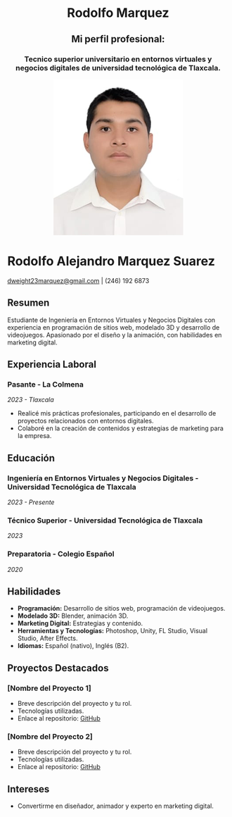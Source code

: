 <h1 align="center">Rodolfo Marquez</h1>
<h2 align="center">Mi perfil profesional:</h2>
<h3 align="center">Tecnico superior universitario en entornos virtuales y negocios digitales de universidad tecnológica de Tlaxcala.</h3>

<p align="center"> <img src="https://github.com/Rodolfo2308/Rodolfo2308/blob/main/WhatsApp%20Image%202024-10-28%20at%208.14.41%20AM.jpeg" /> </p>

# Rodolfo Alejandro Marquez Suarez  
 [dweight23marquez@gmail.com](mailto:dweight23marquez@gmail.com) | (246) 192 6873

## Resumen
Estudiante de Ingeniería en Entornos Virtuales y Negocios Digitales con experiencia en programación de sitios web, modelado 3D y desarrollo de videojuegos. Apasionado por el diseño y la animación, con habilidades en marketing digital.

## Experiencia Laboral

### Pasante - La Colmena
*2023 - Tlaxcala*
- Realicé mis prácticas profesionales, participando en el desarrollo de proyectos relacionados con entornos digitales.
- Colaboré en la creación de contenidos y estrategias de marketing para la empresa.

## Educación

### Ingeniería en Entornos Virtuales y Negocios Digitales - Universidad Tecnológica de Tlaxcala
*2023 - Presente*

### Técnico Superior - Universidad Tecnológica de Tlaxcala
*2023*

### Preparatoria - Colegio Español
*2020*

## Habilidades
- **Programación:** Desarrollo de sitios web, programación de videojuegos.
- **Modelado 3D:** Blender, animación 3D.
- **Marketing Digital:** Estrategias y contenido.
- **Herramientas y Tecnologías:** Photoshop, Unity, FL Studio, Visual Studio, After Effects.
- **Idiomas:** Español (nativo), Inglés (B2).

## Proyectos Destacados
### [Nombre del Proyecto 1]
- Breve descripción del proyecto y tu rol.
- Tecnologías utilizadas.
- Enlace al repositorio: [GitHub](https://github.com/tuusuario/proyecto)

### [Nombre del Proyecto 2]
- Breve descripción del proyecto y tu rol.
- Tecnologías utilizadas.
- Enlace al repositorio: [GitHub](https://github.com/tuusuario/proyecto)

## Intereses
- Convertirme en diseñador, animador y experto en marketing digital.
